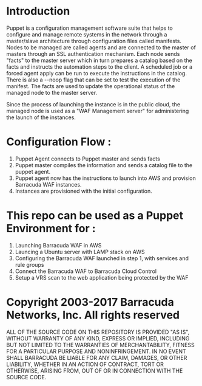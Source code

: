 # Introduction

Puppet is a configuration management software suite that helps to configure and manage remote systems in the network through a master/slave architecture through configuration files called manifests.
Nodes to be managed are called agents and are connected to the master of masters through an SSL authentication mechanism. Each node sends "facts" to the master server which in turn prepares a catalog based on the facts and instructs the automation steps to the client. A scheduled job or a forced agent apply can be run to execute the instructions in the catalog.
There is also a --noop flag that can be set to test the execution of the manifest. 
The facts are used to update the operational status of the managed node to the master server.

Since the process of launching the instance is in the public cloud, the managed node is used as a "WAF Management server" for administering the launch of the instances.

# Configuration Flow :
1. Puppet Agent connects to Puppet master and sends facts
2. Puppet master compiles the information and sends a catalog file to the puppet agent.
3. Puppet agent now has the instructions to launch into AWS and provision Barracuda WAF instances.
4. Instances are provisioned with the initial configuration.

# This repo can be used as a Puppet Environment for :
1. Launching Barracuda WAF in AWS
2. Launcing a Ubuntu server with LAMP stack on AWS
3. Configuring the Barracuda WAF launched in step 1, with services and rule groups
4. Connect the Barracuda WAF to Barracuda Cloud Control
5. Setup a VRS scan to the web application being protected by the WAF


# Copyright 2003-2017 Barracuda Networks, Inc. All rights reserved

ALL OF THE SOURCE CODE ON THIS REPOSITORY IS PROVIDED "AS IS", WITHOUT WARRANTY OF ANY KIND, EXPRESS OR IMPLIED, INCLUDING BUT NOT LIMITED TO THE WARRANTIES OF MERCHANTABILITY, FITNESS FOR A PARTICULAR PURPOSE AND NONINFRINGEMENT. IN NO EVENT SHALL BARRACUDA BE LIABLE FOR ANY CLAIM, DAMAGES, OR OTHER LIABILITY, WHETHER IN AN ACTION OF CONTRACT, TORT OR OTHERWISE, ARISING FROM, OUT OF OR IN CONNECTION WITH THE SOURCE CODE.
